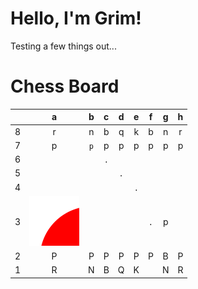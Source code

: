 # Hello, I'm Grim!

Testing a few things out...

# Chess Board

|   | a | b | c | d | e | f | g | h |
|:---:|:---:|:---:|:---:|:---:|:---:|:---:|:---:|:---:|
| 8 | r | n | b | q | k | b | n | r |
| 7 | p | `p` | p | p | p | p | p | p |
| 6 |   |   | `.` |   |   |   |   |   |
| 5 |   |   |   | `.` |   |   |   |   |
| 4 |   |   |   |   | `.` |   |   |   |
| 3 | ![alt text](/chessboard.svg) |   |   |   |   | `.` | p |   |
| 2 | P | P | P | P | P | P | B | P |
| 1 | R | N | B | Q | K |   | N | R |
